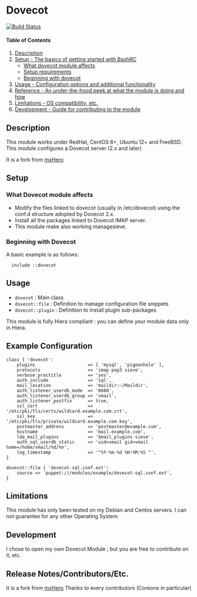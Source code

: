 # Dovecot

[![Build Status](https://travis-ci.org/lvicainne/puppet-dovecot.svg?branch=master)](https://travis-ci.org/lvicainne/puppet-dovecot)

#### Table of Contents

1. [Description](#description)
2. [Setup - The basics of getting started with BashRC](#setup)
    * [What dovecot module affects](#what-dovecot-module-affects)
    * [Setup requirements](#setup-requirements)
    * [Beginning with dovecot](#beginning-with-dovecot)
3. [Usage - Configuration options and additional functionality](#usage)
4. [Reference - An under-the-hood peek at what the module is doing and how](#reference)
5. [Limitations - OS compatibility, etc.](#limitations)
6. [Development - Guide for contributing to the module](#development)

## Description

This module works under RedHat, CentOS 6+, Ubuntu 12+ and FreeBSD.
This module configures a Dovecot server (2.x and later)

It is a fork from [mxHero](https://github.com/mxhero/puppet-dovecot)

## Setup

### What Dovecot module affects

* Modify the files linked to dovecot (usually in /etc/dovecot) using the conf.d structure adopted by Dovecot 2.x.
* Install all the packages linked to Dovecot IMAP server.
* This module make also working managesieve.

### Beginning with Dovecot

A basic example is as follows:

```puppet
  include ::dovecot
```

## Usage 

* `dovecot` : Main class
* `dovecot::file` : Definition to manage configuration file snippets
* `dovecot::plugin` : Definition to install plugin sub-packages

This module is fully Hiera compliant : you can define your module data only in Hiera.

Example Configuration
---------------------

    class { 'dovecot':
        plugins                    => [ 'mysql', 'pigeonhole' ],
        protocols                  => 'imap pop3 sieve',
        verbose_proctitle          => 'yes',
        auth_include               => 'sql',
        mail_location              => 'maildir:~/Maildir',
        auth_listener_userdb_mode  => '0660',
        auth_listener_userdb_group => 'vmail',
        auth_listener_postfix      => true,
        ssl_cert                   => '/etc/pki/tls/certs/wildcard.example.com.crt',
        ssl_key                    => '/etc/pki/tls/private/wildcard.example.com.key',
        postmaster_address         => 'postmaster@example.com',
        hostname                   => 'mail.example.com',
        lda_mail_plugins           => '$mail_plugins sieve',
        auth_sql_userdb_static     => 'uid=vmail gid=vmail home=/home/vmail/%d/%n',
        log_timestamp              => '"%Y-%m-%d %H:%M:%S "',
    }

    dovecot::file { 'dovecot-sql.conf.ext':
        source => 'puppet:///modules/example/dovecot-sql.conf.ext',
    }

## Limitations

This module has only been tested on my Debian and Centos servers. I can not guarantee for any other Operating System

## Development

I chose to open my own Dovecot Module ; but you are free to contribute on it, etc.

## Release Notes/Contributors/Etc. 

It is a fork from [mxHero](https://github.com/mxhero/puppet-dovecot)
Thanks to every contributors (Coreone in particular)

